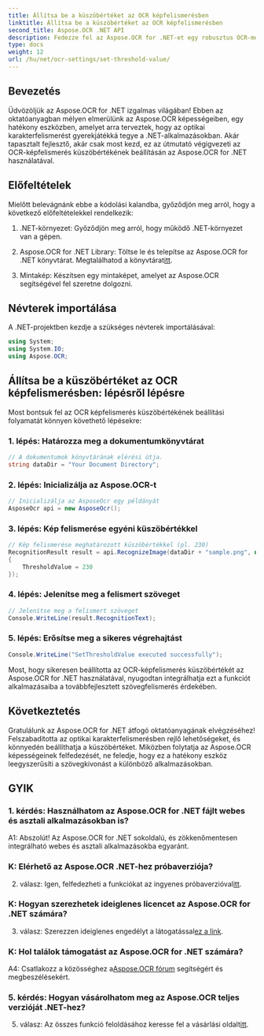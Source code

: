 ```yaml
---
title: Állítsa be a küszöbértéket az OCR képfelismerésben
linktitle: Állítsa be a küszöbértéket az OCR képfelismerésben
second_title: Aspose.OCR .NET API
description: Fedezze fel az Aspose.OCR for .NET-et egy robusztus OCR-megoldás. Egyszerűen állítson be egyéni küszöbértékeket. Javítsa a szövegfelismerést alkalmazásaiban.
type: docs
weight: 12
url: /hu/net/ocr-settings/set-threshold-value/
---
```

## Bevezetés

Üdvözöljük az Aspose.OCR for .NET izgalmas világában! Ebben az oktatóanyagban mélyen elmerülünk az Aspose.OCR képességeiben, egy hatékony eszközben, amelyet arra terveztek, hogy az optikai karakterfelismerést gyerekjátékká tegye a .NET-alkalmazásokban. Akár tapasztalt fejlesztő, akár csak most kezd, ez az útmutató végigvezeti az OCR-képfelismerés küszöbértékének beállításán az Aspose.OCR for .NET használatával.

## Előfeltételek

Mielőtt belevágnánk ebbe a kódolási kalandba, győződjön meg arról, hogy a következő előfeltételekkel rendelkezik:

1. .NET-környezet: Győződjön meg arról, hogy működő .NET-környezet van a gépen.

2.  Aspose.OCR for .NET Library: Töltse le és telepítse az Aspose.OCR for .NET könyvtárat. Megtalálhatod a könyvtárat[itt](https://releases.aspose.com/ocr/net/).

3. Mintakép: Készítsen egy mintaképet, amelyet az Aspose.OCR segítségével fel szeretne dolgozni.

## Névterek importálása

A .NET-projektben kezdje a szükséges névterek importálásával:

```csharp
using System;
using System.IO;
using Aspose.OCR;
```

## Állítsa be a küszöbértéket az OCR képfelismerésben: lépésről lépésre

Most bontsuk fel az OCR képfelismerés küszöbértékének beállítási folyamatát könnyen követhető lépésekre:

### 1. lépés: Határozza meg a dokumentumkönyvtárat

```csharp
// A dokumentumok könyvtárának elérési útja.
string dataDir = "Your Document Directory";
```

### 2. lépés: Inicializálja az Aspose.OCR-t

```csharp
// Inicializálja az AsposeOcr egy példányát
AsposeOcr api = new AsposeOcr();
```

### 3. lépés: Kép felismerése egyéni küszöbértékkel

```csharp
// Kép felismerése meghatározott küszöbértékkel (pl. 230)
RecognitionResult result = api.RecognizeImage(dataDir + "sample.png", new RecognitionSettings
{
    ThresholdValue = 230
});
```

### 4. lépés: Jelenítse meg a felismert szöveget

```csharp
// Jelenítse meg a felismert szöveget
Console.WriteLine(result.RecognitionText);
```

### 5. lépés: Erősítse meg a sikeres végrehajtást

```csharp
Console.WriteLine("SetThresholdValue executed successfully");
```

Most, hogy sikeresen beállította az OCR-képfelismerés küszöbértékét az Aspose.OCR for .NET használatával, nyugodtan integrálhatja ezt a funkciót alkalmazásaiba a továbbfejlesztett szövegfelismerés érdekében.

## Következtetés

Gratulálunk az Aspose.OCR for .NET átfogó oktatóanyagának elvégzéséhez! Felszabadította az optikai karakterfelismerésben rejlő lehetőségeket, és könnyedén beállíthatja a küszöbértéket. Miközben folytatja az Aspose.OCR képességeinek felfedezését, ne feledje, hogy ez a hatékony eszköz leegyszerűsíti a szövegkivonást a különböző alkalmazásokban.

## GYIK

### 1. kérdés: Használhatom az Aspose.OCR for .NET fájlt webes és asztali alkalmazásokban is?

A1: Abszolút! Az Aspose.OCR for .NET sokoldalú, és zökkenőmentesen integrálható webes és asztali alkalmazásokba egyaránt.

### K: Elérhető az Aspose.OCR .NET-hez próbaverziója?

 2. válasz: Igen, felfedezheti a funkciókat az ingyenes próbaverzióval[itt](https://releases.aspose.com/).

### K: Hogyan szerezhetek ideiglenes licencet az Aspose.OCR for .NET számára?

 3. válasz: Szerezzen ideiglenes engedélyt a látogatással[ez a link](https://purchase.aspose.com/temporary-license/).

### K: Hol találok támogatást az Aspose.OCR for .NET számára?

 A4: Csatlakozz a közösséghez a[Aspose.OCR fórum](https://forum.aspose.com/c/ocr/16) segítségért és megbeszélésekért.

### 5. kérdés: Hogyan vásárolhatom meg az Aspose.OCR teljes verzióját .NET-hez?

 5. válasz: Az összes funkció feloldásához keresse fel a vásárlási oldalt[itt](https://purchase.aspose.com/buy).
